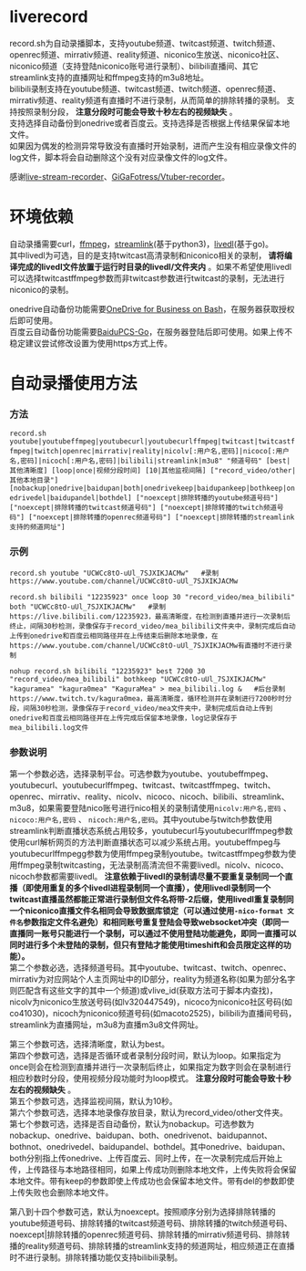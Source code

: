 # liverecord
record.sh为自动录播脚本，支持youtube频道、twitcast频道、twitch频道、openrec频道、mirrativ频道、reality频道、niconico生放送、niconico社区、niconico频道（支持登陆niconico账号进行录制）、bilibili直播间、其它streamlink支持的直播网址和ffmpeg支持的m3u8地址。  
bilibili录制支持在youtube频道、twitcast频道、twitch频道、openrec频道、mirrativ频道、reality频道有直播时不进行录制，从而简单的排除转播的录制。
支持按照录制分段， __注意分段时可能会导致十秒左右的视频缺失__ 。  
支持选择自动备份到onedrive或者百度云。支持选择是否根据上传结果保留本地文件。  
如果因为偶发的检测异常导致没有直播时开始录制，进而产生没有相应录像文件的log文件，脚本将会自动删除这个没有对应录像文件的log文件。

感谢[live-stream-recorder](https://github.com/printempw/live-stream-recorder)、[GiGaFotress/Vtuber-recorder](https://github.com/GiGaFotress/Vtuber-recorder)。  

# 环境依赖
自动录播需要curl，[ffmpeg](https://github.com/FFmpeg/FFmpeg)，[streamlink](https://github.com/streamlink/streamlink)(基于python3)，[livedl](https://github.com/himananiito/livedl)(基于go)。  
其中livedl为可选，目的是支持twitcast高清录制和niconico相关的录制， __请将编译完成的livedl文件放置于运行时目录的livedl/文件夹内__  。如果不希望使用livedl可以选择twitcastffmpeg参数而非twitcast参数进行twitcast的录制，无法进行niconico的录制。  

onedrive自动备份功能需要[OneDrive for Business on Bash](https://github.com/0oVicero0/OneDrive)，在服务器获取授权后即可使用。  
百度云自动备份功能需要[BaiduPCS-Go](https://github.com/iikira/BaiduPCS-Go)，在服务器登陆后即可使用。如果上传不稳定建议尝试修改设置为使用https方式上传。  

# 自动录播使用方法
### 方法
`record.sh youtube|youtubeffmpeg|youtubecurl|youtubecurlffmpeg|twitcast|twitcastffmpeg|twitch|openrec|mirrativ|reality|nicolv[:用户名,密码]|nicoco[:用户名,密码]|nicoch[:用户名,密码]|bilibili|streamlink|m3u8" "频道号码" [best|其他清晰度] [loop|once|视频分段时间] [10|其他监视间隔] ["record_video/other|其他本地目录"] [nobackup|onedrive|baidupan|both|onedrivekeep|baidupankeep|bothkeep|onedrivedel|baidupandel|bothdel] ["noexcept|排除转播的youtube频道号码"] ["noexcept|排除转播的twitcast频道号码"] ["noexcept|排除转播的twitch频道号码"] ["noexcept|排除转播的openrec频道号码"] ["noexcept|排除转播的streamlink支持的频道网址"]`  
### 示例
```
record.sh youtube "UCWCc8tO-uUl_7SJXIKJACMw"   #录制https://www.youtube.com/channel/UCWCc8tO-uUl_7SJXIKJACMw

record.sh bilibili "12235923" once loop 30 "record_video/mea_bilibili" both "UCWCc8tO-uUl_7SJXIKJACMw"   #录制https://live.bilibili.com/12235923，最高清晰度，在检测到直播并进行一次录制后终止，间隔30秒检测，录像保存于record_video/mea_bilibili文件夹中，录制完成后自动上传到onedrive和百度云相同路径并在上传结束后删除本地录像，在https://www.youtube.com/channel/UCWCc8tO-uUl_7SJXIKJACMw有直播时不进行录制

nohup record.sh bilibili "12235923" best 7200 30 "record_video/mea_bilibili" bothkeep "UCWCc8tO-uUl_7SJXIKJACMw" "kaguramea" "kagura0mea" "KaguraMea" > mea_bilibili.log &   #后台录制https://www.twitch.tv/kagura0mea，最高清晰度，循环检测并在录制进行7200秒时分段，间隔30秒检测，录像保存于record_video/mea文件夹中，录制完成后自动上传到onedrive和百度云相同路径并在上传完成后保留本地录像，log记录保存于mea_bilibili.log文件
 ```
### 参数说明
第一个参数必选，选择录制平台。可选参数为youtube、youtubeffmpeg、youtubecurl、youtubecurlffmpeg、twitcast、twitcastffmpeg、twitch、openrec、mirrativ、reality、nicolv、nicoco、nicoch、bilibili、streamlink、m3u8，如果需要登陆nico账号进行nico相关的录制请使用`nicolv:用户名,密码` 、 `nicoco:用户名,密码` 、 `nicoch:用户名,密码`。其中youtube与twitch参数使用streamlink判断直播状态系统占用较多，youtubecurl与youtubecurlffmpeg参数使用curl解析网页的方法判断直播状态可以减少系统占用。youtubeffmpeg与youtubecurlffmpegg参数为使用ffmpeg录制youtube。twitcastffmpeg参数为使用ffmpeg录制twitcasting，无法录制高清流但不需要livedl。nicolv、nicoco、nicoch参数都需要livedl。 __注意依赖于livedl的录制请尽量不要重复录制同一个直播（即使用重复的多个livedl进程录制同一个直播），使用livedl录制同一个twitcast直播虽然都能正常进行录制但文件名将带-2后缀，使用livedl重复录制同一个niconico直播文件名相同会导致数据库锁定（可以通过使用`-nico-format 文件名`参数指定文件名避免）和相同账号重复登陆会导致websocket冲突（即同一直播同一账号只能进行一个录制，可以通过不使用登陆功能避免，即同一直播可以同时进行多个未登陆的录制，但只有登陆才能使用timeshift和会员限定这样的功能）。__  
第二个参数必选，选择频道号码。其中youtube、twitcast、twitch、openrec、mirrativ为对应网站个人主页网址中的ID部分，reality为频道名称(如果为部分名字则匹配含有这些文字的其中一个频道)或vlive_id(获取方法可于脚本内查找)，nicolv为niconico生放送号码(如lv320447549)，nicoco为niconico社区号码(如co41030)，nicoch为niconico频道号码(如macoto2525)，bilibili为直播间号码，streamlink为直播网址，m3u8为直播m3u8文件网址。  

第三个参数可选，选择清晰度，默认为best。  
第四个参数可选，选择是否循环或者录制分段时间，默认为loop。如果指定为once则会在检测到直播并进行一次录制后终止，如果指定为数字则会在录制进行相应秒数时分段，使用视频分段功能时为loop模式。 __注意分段时可能会导致十秒左右的视频缺失__ 。  
第五个参数可选，选择监视间隔，默认为10秒。  
第六个参数可选，选择本地录像存放目录，默认为record_video/other文件夹。  
第七个参数可选，选择是否自动备份，默认为nobackup。可选参数为nobackup、onedrive、baidupan、both、onedrivenot、baidupannot、bothnot、onedrivedel、baidupandel、bothdel。其中onedrive、baidupan、both分别指上传onedrive、上传百度云、同时上传，在一次录制完成后开始上传，上传路径与本地路径相同，如果上传成功则删除本地文件，上传失败将会保留本地文件。带有keep的参数即使上传成功也会保留本地文件。带有del的参数即使上传失败也会删除本地文件。  

第八到十四个参数可选，默认为noexcept。按照顺序分别为选择排除转播的youtube频道号码、排除转播的twitcast频道号码、排除转播的twitch频道号码、noexcept|排除转播的openrec频道号码、排除转播的mirrativ频道号码、排除转播的reality频道号码、排除转播的streamlink支持的频道网址，相应频道正在直播时不进行录制。排除转播功能仅支持bilibili录制。  
